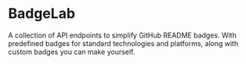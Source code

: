 # BadgeLab

A collection of API endpoints to simplify GitHub README badges. With predefined badges for standard technologies and platforms, along with custom badges you can make yourself.
